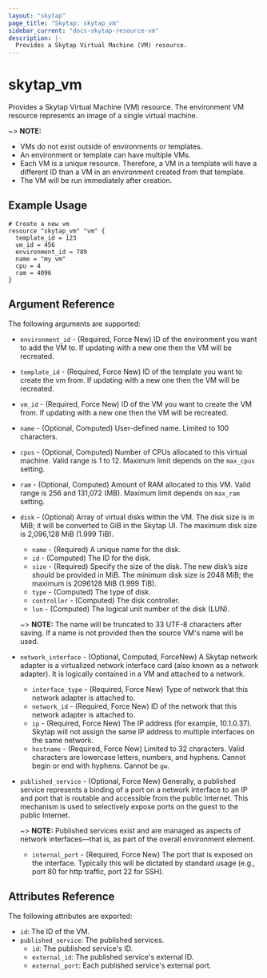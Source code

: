 ```yaml
---
layout: "skytap"
page_title: "Skytap: skytap_vm"
sidebar_current: "docs-skytap-resource-vm"
description: |-
  Provides a Skytap Virtual Machine (VM) resource.
---
```


# skytap\_vm

Provides a Skytap Virtual Machine (VM) resource. The environment VM resource represents an image of a single virtual machine.

~> **NOTE:**
* VMs do not exist outside of environments or templates.
* An environment or template can have multiple VMs.
* Each VM is a unique resource. Therefore, a VM in a template will have a different ID than a VM in an environment created from that template.
* The VM will be run immediately after creation.

## Example Usage


```hcl
# Create a new vm
resource "skytap_vm" "vm" {
  template_id = 123
  vm_id = 456
  environment_id = 789
  name = "my vm"
  cpu = 4
  ram = 4096
}
```

## Argument Reference

The following arguments are supported:

* `environment_id` - (Required, Force New) ID of the environment you want to add the VM to. If updating with a new one then the VM will be recreated.
* `template_id` - (Required, Force New) ID of the template you want to create the vm from. If updating with a new one then the VM will be recreated.
* `vm_id` - (Required, Force New) ID of the VM you want to create the VM from. If updating with a new one then the VM will be recreated.
* `name` - (Optional, Computed) User-defined name. Limited to 100 characters. 
* `cpus` - (Optional, Computed) Number of CPUs allocated to this virtual machine. Valid range is 1 to 12. Maximum limit depends on the `max_cpus` setting.
* `ram` - (Optional, Computed) Amount of RAM allocated to this VM. Valid range is 256 and 131,072 (MB). Maximum limit depends on `max_ram` setting.
* `disk` - (Optional) Array of virtual disks within the VM. The disk size is in MiB; it will be converted to GiB in the Skytap UI. The maximum disk size is 2,096,128 MiB (1.999 TiB).

  * `name` - (Required) A unique name for the disk.
  * `id` - (Computed) The ID for the disk.
  * `size` - (Required) Specify the size of the disk. The new disk’s size should be provided in MiB. The minimum disk size is 2048 MiB; the maximum is 2096128 MiB (1.999 TiB).
  * `type` - (Computed) The type of disk.
  * `controller` - (Computed) The disk controller.
  * `lun` - (Computed) The logical unit number of the disk (LUN).

  ~> **NOTE:** The name will be truncated to 33 UTF-8 characters after saving. If a name is not provided then the source VM's name will be used.
* `network_interface` - (Optional, Computed, ForceNew) A Skytap network adapter is a virtualized network interface card (also known as a network adapter). It is logically contained in a VM and attached to a network.

  * `interface_type` - (Required, Force New) Type of network that this network adapter is attached to.
  * `network_id` - (Required, Force New) ID of the network that this network adapter is attached to.
  *	`ip` - (Required, Force New) The IP address (for example, 10.1.0.37). Skytap will not assign the same IP address to multiple interfaces on the same network.
  * `hostname` - (Required, Force New) Limited to 32 characters. Valid characters are lowercase letters, numbers, and hyphens. Cannot begin or end with hyphens. Cannot be `gw`.
* `published_service` - (Optional, Force New) Generally, a published service represents a binding of a port on a network interface to an IP and port that is routable and accessible from the public Internet. This mechanism is used to selectively expose ports on the guest to the public Internet.

  ~> **NOTE:** Published services exist and are managed as aspects of network interfaces—that is, as part of the overall environment element.
  * `internal_port` - (Required, Force New) The port that is exposed on the interface. Typically this will be dictated by standard usage (e.g., port 80 for http traffic, port 22 for SSH).

## Attributes Reference

The following attributes are exported:

* `id`: The ID of the VM.
* `published_service`: The published services.
  * `id`: The published service's ID.
  * `external_id`: The published service's external ID.
  * `external_port`: Each published service's external port.
